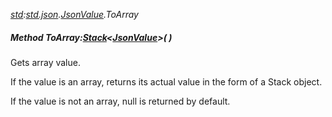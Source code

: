 _[std](../../modules/std/std-module.md):[std.json](../../modules/std/std-json.md).[JsonValue](../../modules/std/std-json-jsonvalue.md).ToArray_
##### Method ToArray:[Stack](../../modules/std/std-collections-stack.md)<[JsonValue](../../modules/std/std-json-jsonvalue.md)>(  )
Gets array value.

If the value is an array, returns its actual value in the form of a Stack<JsonValue> object.

If the value is not an array, null is returned by default.
